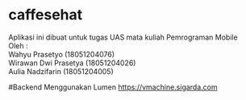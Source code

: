 # caffesehat

Aplikasi ini dibuat untuk tugas UAS mata kuliah Pemrograman Mobile
<br>
Oleh :<br>
Wahyu Prasetyo (18051204076) <br>
Wirawan Dwi Prasetya (18051204026) <br>
Aulia Nadzifarin (18051204005)

#Backend Menggunakan Lumen
https://vmachine.sigarda.com
